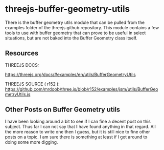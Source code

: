 # threejs-buffer-geometry-utils

There is the buffer geometry utils module that can be pulled from the examples folder of the threejs github repository. This module contains a few tools to use with buffer geometry that can prove to be useful in select situations, but are not baked into the Buffer Geometry class itself.


## Resources

THREEJS DOCS:

https://threejs.org/docs/#examples/en/utils/BufferGeometryUtils


THREEJS SOURCE ( r152 ):
https://github.com/mrdoob/three.js/blob/r152/examples/jsm/utils/BufferGeometryUtils.js



## Other Posts on Buffer Geometry utils

I have been looking around a bit to see if I can fine a decent post on this subject. Thus far I can not say that I have found anything in that regard. All the more reason to write one then I guess, but it is still nice to fine other posts on a topic. I am sure there is something at least if I get around to doing some more digging.
